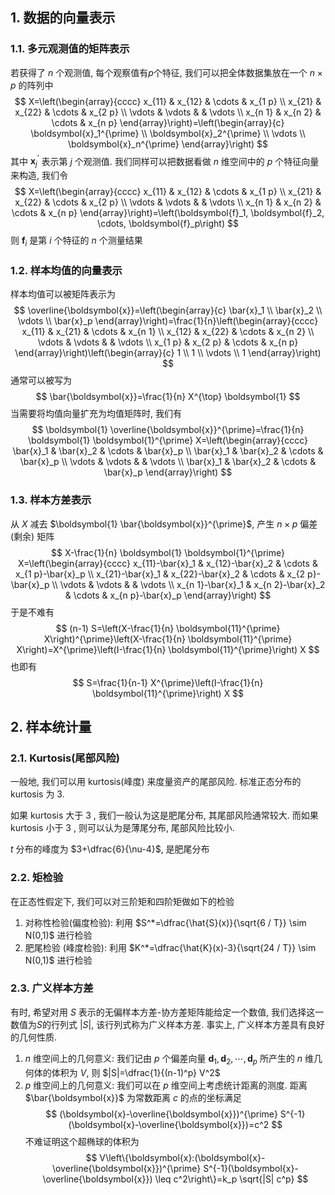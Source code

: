 ## 1. 数据的向量表示
### 1.1. 多元观测值的矩阵表示
若获得了 $n$ 个观测值, 每个观察值有$p$个特征, 我们可以把全体数据集放在一个 $n \times p$ 的阵列中
$$
X=\left(\begin{array}{cccc}
x_{11} & x_{12} & \cdots & x_{1 p} \\
x_{21} & x_{22} & \cdots & x_{2 p} \\
\vdots & \vdots & & \vdots \\
x_{n 1} & x_{n 2} & \cdots & x_{n p}
\end{array}\right)=\left(\begin{array}{c}
\boldsymbol{x}_1^{\prime} \\
\boldsymbol{x}_2^{\prime} \\
\vdots \\
\boldsymbol{x}_n^{\prime}
\end{array}\right)
$$
其中 $\boldsymbol{x}_j^{\prime}$ 表示第 $j$ 个观测值. 我们同样可以把数据看做 $n$ 维空间中的 $p$ 个特征向量来构造, 我们令
$$
X=\left(\begin{array}{cccc}
x_{11} & x_{12} & \cdots & x_{1 p} \\
x_{21} & x_{22} & \cdots & x_{2 p} \\
\vdots & \vdots & & \vdots \\
x_{n 1} & x_{n 2} & \cdots & x_{n p}
\end{array}\right)=\left(\boldsymbol{f}_1, \boldsymbol{f}_2, \cdots, \boldsymbol{f}_p\right)
$$
则 $\boldsymbol{f}_i$ 是第 $i$ 个特征的 $n$ 个测量结果

### 1.2. 样本均值的向量表示
样本均值可以被矩阵表示为
$$
\overline{\boldsymbol{x}}=\left(\begin{array}{c}
\bar{x}_1 \\
\bar{x}_2 \\
\vdots \\
\bar{x}_p
\end{array}\right)=\frac{1}{n}\left(\begin{array}{cccc}
x_{11} & x_{21} & \cdots & x_{n 1} \\
x_{12} & x_{22} & \cdots & x_{n 2} \\
\vdots & \vdots & & \vdots \\
x_{1 p} & x_{2 p} & \cdots & x_{n p}
\end{array}\right)\left(\begin{array}{c}
1 \\
1 \\
\vdots \\
1
\end{array}\right)
$$
通常可以被写为
$$
\bar{\boldsymbol{x}}=\frac{1}{n} X^{\top} \boldsymbol{1}
$$
当需要将均值向量扩充为均值矩阵时, 我们有
$$
\boldsymbol{1} \overline{\boldsymbol{x}}^{\prime}=\frac{1}{n} \boldsymbol{1} \boldsymbol{1}^{\prime} X=\left(\begin{array}{cccc}
\bar{x}_1 & \bar{x}_2 & \cdots & \bar{x}_p \\
\bar{x}_1 & \bar{x}_2 & \cdots & \bar{x}_p \\
\vdots & \vdots & & \vdots \\
\bar{x}_1 & \bar{x}_2 & \cdots & \bar{x}_p
\end{array}\right)
$$

### 1.3. 样本方差表示
从 $X$ 减去 $\boldsymbol{1} \bar{\boldsymbol{x}}^{\prime}$, 产生 $n \times p$ 偏差 (剩余) 矩阵
$$
X-\frac{1}{n} \boldsymbol{1} \boldsymbol{1}^{\prime} X=\left(\begin{array}{cccc}
x_{11}-\bar{x}_1 & x_{12}-\bar{x}_2 & \cdots & x_{1 p}-\bar{x}_p \\
x_{21}-\bar{x}_1 & x_{22}-\bar{x}_2 & \cdots & x_{2 p}-\bar{x}_p \\
\vdots & \vdots & & \vdots \\
x_{n 1}-\bar{x}_1 & x_{n 2}-\bar{x}_2 & \cdots & x_{n p}-\bar{x}_p
\end{array}\right)
$$
于是不难有 
$$
(n-1) S=\left(X-\frac{1}{n} \boldsymbol{11}^{\prime} X\right)^{\prime}\left(X-\frac{1}{n} \boldsymbol{11}^{\prime} X\right)=X^{\prime}\left(I-\frac{1}{n} \boldsymbol{11}^{\prime}\right) X
$$
也即有 
$$
S=\frac{1}{n-1} X^{\prime}\left(I-\frac{1}{n} \boldsymbol{11}^{\prime}\right) X
$$

## 2. 样本统计量
### 2.1. Kurtosis(尾部风险)
一般地, 我们可以用 kurtosis(峰度) 来度量资产的尾部风险. 标准正态分布的 kurtosis 为 3. 

如果 kurtosis 大于 3 , 我们一般认为这是肥尾分布, 其尾部风险通常较大. 而如果 kurtosis 小于 3 , 则可以认为是薄尾分布, 尾部风险比较小. 

$t$ 分布的峰度为 $3+\dfrac{6}{\nu-4}$,  是肥尾分布

### 2.2. 矩检验
在正态性假定下, 我们可以对三阶矩和四阶矩做如下的检验
1. 对称性检验(偏度检验): 利用 $S^*=\dfrac{\hat{S}(x)}{\sqrt{6 / T}} \sim N(0,1)$ 进行检验
2. 肥尾检验 (峰度检验): 利用 $K^*=\dfrac{\hat{K}(x)-3}{\sqrt{24 / T}} \sim N(0,1)$ 进行检验

### 2.3. 广义样本方差
有时, 希望对用 $S$ 表示的无偏样本方差-协方差矩阵能给定一个数值, 我们选择这一数值为$S$的行列式 $|S|$, 该行列式称为广义样本方差. 事实上, 广义样本方差具有良好的几何性质.
1. $n$ 维空间上的几何意义: 我们记由 $p$ 个偏差向量 $\boldsymbol{d}_1, \boldsymbol{d}_2, \cdots, \boldsymbol{d}_p$ 所产生的 $n$ 维几何体的体积为 $V$, 则 $|S|=\dfrac{1}{(n-1)^p} V^2$
2.  $p$ 维空间上的几何意义: 我们可以在 $p$ 维空间上考虑统计距离的测度. 距离 $\bar{\boldsymbol{x}}$ 为常数距离 $c$ 的点的坐标满足
    $$
    (\boldsymbol{x}-\overline{\boldsymbol{x}})^{\prime} S^{-1}(\boldsymbol{x}-\overline{\boldsymbol{x}})=c^2
    $$
    不难证明这个超椭球的体积为
    $$
    V\left\{\boldsymbol{x}:(\boldsymbol{x}-\overline{\boldsymbol{x}})^{\prime} S^{-1}(\boldsymbol{x}-\overline{\boldsymbol{x}}) \leq c^2\right\}=k_p \sqrt{|S| c^p}
    $$